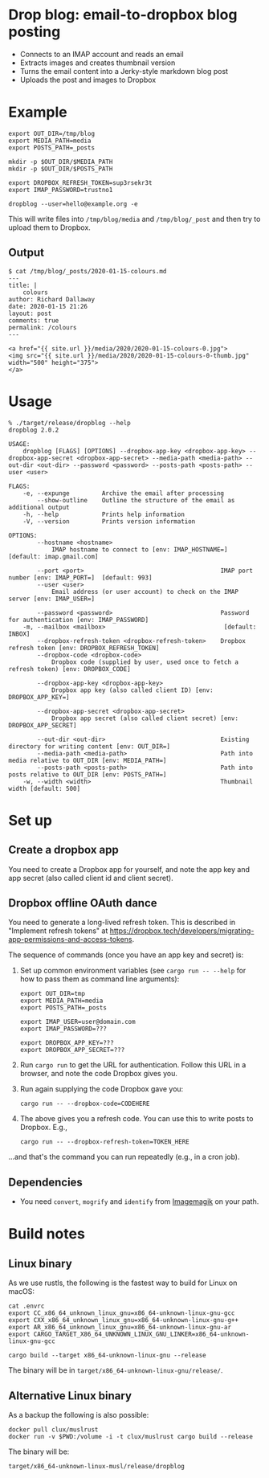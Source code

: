 # Drop blog: email-to-dropbox blog posting

- Connects to an IMAP account and reads an email
- Extracts images and creates thumbnail version
- Turns the email content into a Jerky-style markdown blog post
- Uploads the post and images to Dropbox

# Example

```
export OUT_DIR=/tmp/blog
export MEDIA_PATH=media
export POSTS_PATH=_posts

mkdir -p $OUT_DIR/$MEDIA_PATH
mkdir -p $OUT_DIR/$POSTS_PATH

export DROPBOX_REFRESH_TOKEN=sup3rsekr3t
export IMAP_PASSWORD=trustno1

dropblog --user=hello@example.org -e
```

This will write files into `/tmp/blog/media` and `/tmp/blog/_post`
and then try to upload them to Dropbox.

## Output

```
$ cat /tmp/blog/_posts/2020-01-15-colours.md
---
title: |
    colours
author: Richard Dallaway
date: 2020-01-15 21:26
layout: post
comments: true
permalink: /colours
---

<a href="{{ site.url }}/media/2020/2020-01-15-colours-0.jpg">
<img src="{{ site.url }}/media/2020/2020-01-15-colours-0-thumb.jpg" width="500" height="375">
</a>
```

# Usage

```
% ./target/release/dropblog --help
dropblog 2.0.2

USAGE:
    dropblog [FLAGS] [OPTIONS] --dropbox-app-key <dropbox-app-key> --dropbox-app-secret <dropbox-app-secret> --media-path <media-path> --out-dir <out-dir> --password <password> --posts-path <posts-path> --user <user>

FLAGS:
    -e, --expunge         Archive the email after processing
        --show-outline    Outline the structure of the email as additional output
    -h, --help            Prints help information
    -V, --version         Prints version information

OPTIONS:
        --hostname <hostname>
            IMAP hostname to connect to [env: IMAP_HOSTNAME=]  [default: imap.gmail.com]

        --port <port>                                      IMAP port number [env: IMAP_PORT=]  [default: 993]
        --user <user>
            Email address (or user account) to check on the IMAP server [env: IMAP_USER=]

        --password <password>                              Password for authentication [env: IMAP_PASSWORD]
    -m, --mailbox <mailbox>                                 [default: INBOX]
        --dropbox-refresh-token <dropbox-refresh-token>    Dropbox refresh token [env: DROPBOX_REFRESH_TOKEN]
        --dropbox-code <dropbox-code>
            Dropbox code (supplied by user, used once to fetch a refresh token) [env: DROPBOX_CODE]

        --dropbox-app-key <dropbox-app-key>
            Dropbox app key (also called client ID) [env: DROPBOX_APP_KEY=]

        --dropbox-app-secret <dropbox-app-secret>
            Dropbox app secret (also called client secret) [env: DROPBOX_APP_SECRET]

        --out-dir <out-dir>                                Existing directory for writing content [env: OUT_DIR=]
        --media-path <media-path>                          Path into media relative to OUT_DIR [env: MEDIA_PATH=]
        --posts-path <posts-path>                          Path into posts relative to OUT_DIR [env: POSTS_PATH=]
    -w, --width <width>                                    Thumbnail width [default: 500]

```

# Set up

## Create a dropbox app

You need to create a Dropbox app for yourself, and note the app key and app secret (also called client id and client secret).

[console]: https://www.dropbox.com/developers/apps

## Dropbox offline OAuth dance

You need to generate a long-lived refresh token. This is described in "Implement refresh tokens" at <https://dropbox.tech/developers/migrating-app-permissions-and-access-tokens>.


The sequence of commands (once you have an app key and secret) is:

1. Set up common environment variables (see `cargo run -- --help` for how to pass them as command line arguments):

    ```
    export OUT_DIR=tmp
    export MEDIA_PATH=media
    export POSTS_PATH=_posts

    export IMAP_USER=user@domain.com
    export IMAP_PASSWORD=???

    export DROPBOX_APP_KEY=???
    export DROPBOX_APP_SECRET=???
    ```

2. Run `cargo run` to get the URL for authentication. Follow this URL in a browser, and note the code Dropbox gives you.

3. Run again supplying the code Dropbox gave you:

    ```
    cargo run -- --dropbox-code=CODEHERE
    ```

4. The above gives you a refresh code. You can use this to write posts to Dropbox. E.g.,

    ```
    cargo run -- --dropbox-refresh-token=TOKEN_HERE
    ```

...and that's the command you can run repeatedly (e.g., in a cron job).


## Dependencies

[imagemagik]: https://imagemagick.org/

- You need `convert`, `mogrify` and `identify` from [Imagemagik] on your path.


# Build notes

## Linux binary

As we use rustls, the following is the fastest way to build for Linux on macOS:

```
cat .envrc
export CC_x86_64_unknown_linux_gnu=x86_64-unknown-linux-gnu-gcc
export CXX_x86_64_unknown_linux_gnu=x86_64-unknown-linux-gnu-g++
export AR_x86_64_unknown_linux_gnu=x86_64-unknown-linux-gnu-ar
export CARGO_TARGET_X86_64_UNKNOWN_LINUX_GNU_LINKER=x86_64-unknown-linux-gnu-gcc

cargo build --target x86_64-unknown-linux-gnu --release
```

The binary will be in `target/x86_64-unknown-linux-gnu/release/`.

## Alternative Linux binary 

As a backup the following is also possible:

```
docker pull clux/muslrust
docker run -v $PWD:/volume -i -t clux/muslrust cargo build --release
```

The binary will be:

```
target/x86_64-unknown-linux-musl/release/dropblog
```
